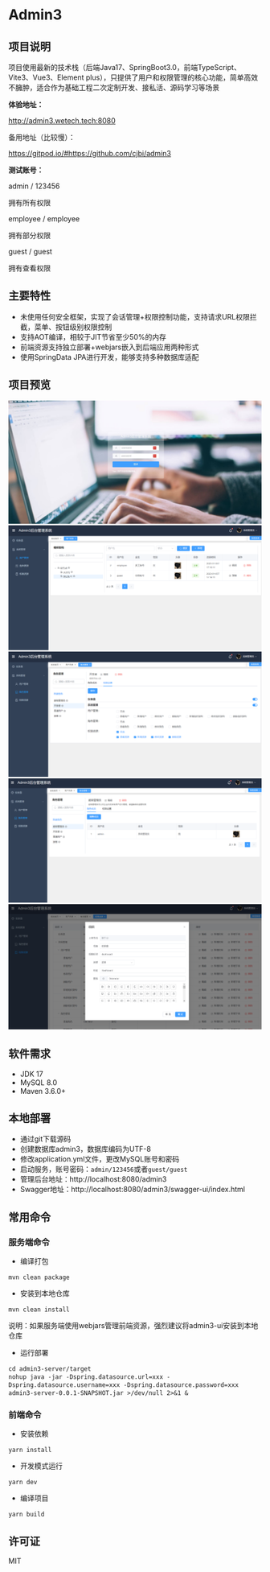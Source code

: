 # Admin3

## 项目说明

项目使用最新的技术栈（后端Java17、SpringBoot3.0，前端TypeScript、Vite3、Vue3、Element plus），只提供了用户和权限管理的核心功能，简单高效不臃肿，适合作为基础工程二次定制开发、接私活、源码学习等场景

**体验地址：**  

http://admin3.wetech.tech:8080

备用地址（比较慢）：

https://gitpod.io/#https://github.com/cjbi/admin3

**测试账号：**

admin / 123456

拥有所有权限

employee / employee

拥有部分权限

guest  / guest

拥有查看权限

## 主要特性

* 未使用任何安全框架，实现了会话管理+权限控制功能，支持请求URL权限拦截，菜单、按钮级别权限控制
* 支持AOT编译，相较于JIT节省至少50%的内存
* 前端资源支持独立部署+webjars嵌入到后端应用两种形式
* 使用SpringData JPA进行开发，能够支持多种数据库适配

## 项目预览

![](doc/image/1.jpg)
![](doc/image/2.png)
![](doc/image/3.png)
![](doc/image/4.png)
![](doc/image/5.png)


## 软件需求
- JDK 17
- MySQL 8.0
- Maven 3.6.0+

## 本地部署

- 通过git下载源码
- 创建数据库admin3，数据库编码为UTF-8
- 修改application.yml文件，更改MySQL账号和密码
- 启动服务，账号密码：`admin/123456`或者`guest/guest`
- 管理后台地址：http://localhost:8080/admin3
- Swagger地址：http://localhost:8080/admin3/swagger-ui/index.html

## 常用命令

### 服务端命令

- 编译打包
```
mvn clean package
```

- 安装到本地仓库
```
mvn clean install
```
说明：如果服务端使用webjars管理前端资源，强烈建议将admin3-ui安装到本地仓库

- 运行部署
```shell
cd admin3-server/target
nohup java -jar -Dspring.datasource.url=xxx -Dspring.datasource.username=xxx -Dspring.datasource.password=xxx admin3-server-0.0.1-SNAPSHOT.jar >/dev/null 2>&1 &
```

### 前端命令

- 安装依赖
```
yarn install
```

- 开发模式运行
```
yarn dev
```

- 编译项目
```
yarn build
```

## 许可证

MIT
